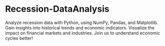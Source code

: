 # Recession-DataAnalysis
Analyze recession data with Python, using NumPy, Pandas, and Matplotlib. Gain insights into historical trends and economic indicators. Visualize the impact on financial markets and industries. Join us to understand economic cycles better!
